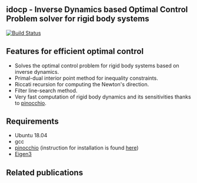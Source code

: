## idocp - Inverse Dynamics based Optimal Control Problem solver for rigid body systems 

[![Build Status](https://travis-ci.com/mayataka/IDOCP.svg?token=fusqwLK1c8Q529AAxFz6&branch=master)](https://travis-ci.com/mayataka/IDOCP)

## Features for efficient optimal control 
- Solves the optimal control problem for rigid body systems based on inverse dynamics.
- Primal-dual interior point method for inequality constraints.
- Riccati recursion for computing the Newton's direction.
- Filter line-search method.
- Very fast computation of rigid body dynamics and its sensitivities thanks to [pinocchio](https://github.com/stack-of-tasks/pinocchio).


## Requirements
- Ubuntu 18.04 
- gcc
- [pinocchio](https://github.com/stack-of-tasks/pinocchio) (instruction for installation is found [here](https://stack-of-tasks.github.io/pinocchio/download.html))
- [Eigen3](https://stack-of-tasks.github.io/pinocchio/download.html)  


## Related publications

